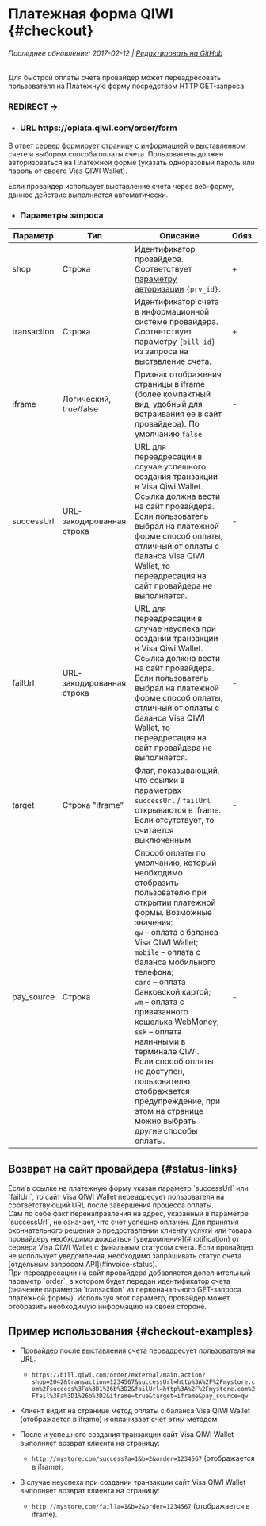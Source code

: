 # Платежная форма QIWI {#checkout}

###### Последнее обновление: 2017-02-12 | [Редактировать на GitHub](https://github.com/QIWI-API/bill-payments-rest-api-docs/blob/master/_checkout_ru.html.md)

Для быстрой оплаты счета провайдер может переадресовать пользователя на Платежную форму посредством HTTP GET-запроса:

<h3 class="request method">REDIRECT → </h3>

<ul class="nestedList url">
    <li><h3>URL <span>https://oplata.qiwi.com/order/form</span></h3>
    </li>
</ul>

<aside class="notice">
В ответ сервер формирует страницу с информацией о выставленном счете и выбором способа оплаты счета. Пользователь должен авторизоваться на Платежной форме (указать одноразовый пароль или пароль от своего Visa QIWI Wallet).
                                                                                                                   
Если провайдер использует выставление счета через веб-форму, данное действие выполняется автоматически.
</aside>

<ul class="nestedList params">
    <li><h3>Параметры запроса</h3>
    </li>
</ul>

Параметр|Тип|Описание|Обяз.
---------|--------|-------|-----
shop| Строка|Идентификатор провайдера. Соответствует [параметру авторизации](#auth_param) `{prv_id}`.|+
transaction|Строка|Идентификатор счета в информационной системе провайдера. Соответствует параметру `{bill_id}` из запроса на выставление счета.|+
iframe|Логический, true/false| Признак отображения страницы в iframe (более компактный вид, удобный для встраивания ее в сайт провайдера). По умолчанию `false`|-
successUrl|URL-закодированная строка|URL для переадресации в случае успешного создания транзакции в Visa Qiwi Wallet. Ссылка должна вести на сайт провайдера. Если пользователь выбрал на платежной форме способ оплаты, отличный от оплаты с баланса Visa QIWI Wallet, то переадресация на сайт провайдера не выполняется.|-
failUrl|URL-закодированная строка|URL для переадресации в случае неуспеха при создании транзакции в Visa Qiwi Wallet. Ссылка должна вести на сайт провайдера. Если пользователь выбрал на платежной форме способ оплаты, отличный от оплаты с баланса Visa QIWI Wallet, то переадресация на сайт провайдера не выполняется.|-
target|Строка "iframe"|Флаг, показывающий, что ссылки в параметрах <br>`successUrl` / `failUrl` открываются в iframe. Если отсутствует, то считается выключенным|-
pay_source|Строка| Способ оплаты по умолчанию, который необходимо отобразить пользователю при открытии платежной формы. Возможные значения:<br>`qw` – оплата с баланса Visa QIWI Wallet;<br> `mobile` – оплата с баланса мобильного телефона;<br> `card` – оплата банковской картой;<br> `wm` – оплата с привязанного кошелька WebMoney;<br> `ssk` – оплата наличными в терминале QIWI.<br>Если способ оплаты не доступен, пользователю отображается предупреждение, при этом на странице можно выбрать другие способы оплаты.|-

## Возврат на сайт провайдера {#status-links}

<aside class="notice">
Если в ссылке на платежную форму указан параметр `successUrl` или `failUrl`, то сайт Visa QIWI Wallet переадресует пользователя на соответствующий URL после завершения процесса оплаты.
</aside>

<aside class="warning">
Сам по себе факт перенаправления на адрес, указанный в параметре `successUrl`, не означает, что счет успешно оплачен.
Для принятия окончательного решения о предоставлении клиенту услуги или товара провайдеру необходимо дождаться [уведомления](#notification) от сервера Visa QIWI Wallet с финальным статусом счета. Если провайдер не использует уведомления, необходимо запрашивать статус счета [отдельным запросом API](#invoice-status).
</aside>

<aside class="notice">
При переадресации на сайт провайдера добавляется дополнительный параметр `order`, в котором будет передан идентификатор счета (значение параметра `transaction` из первоначального GET-запроса платежной формы). Используя этот параметр, провайдер может отобразить необходимую информацию на своей стороне.
</aside>

## Пример использования {#checkout-examples}

* Провайдер после выставления счета переадресует пользователя на URL:

    * `https://bill.qiwi.com/order/external/main.action?shop=2042&transaction=1234567&successUrl=http%3A%2F%2Fmystore.com%2Fsuccess%3Fa%3D1%26b%3D2&failUrl=http%3A%2F%2Fmystore.com%2Ffail%3Fa%3D1%26b%3D2&iframe=true&target=iframe&pay_source=qw`


* Клиент видит на странице метод оплаты с баланса Visa QIWI Wallet (отображается в iframe) и оплачивает счет этим методом.

* После и успешного создания транзакции сайт Visa QIWI Wallet выполняет возврат клиента на страницу:

    * `http://mystore.com/success?a=1&b=2&order=1234567` (отображается в iframe).


* В случае неуспеха при создании транзакции сайт Visa QIWI Wallet выполняет возврат клиента на страницу:
   
    * `http://mystore.com/fail?a=1&b=2&order=1234567` (отображается в iframe).

